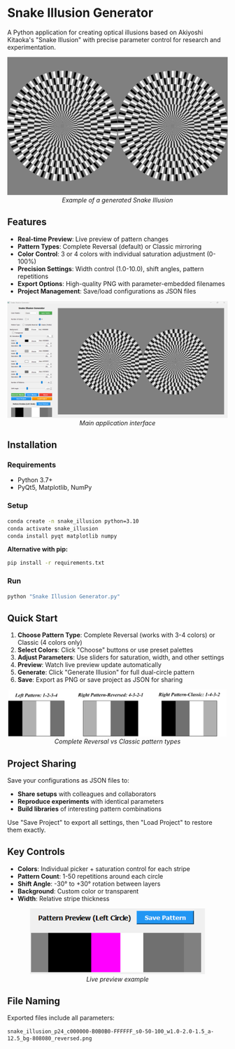 # Snake Illusion Generator

A Python application for creating optical illusions based on Akiyoshi Kitaoka's "Snake Illusion" with precise parameter control for research and experimentation.

<div align="center">
  <img src="../assets/snake-illusion-generator/Example of a generated Snake Illusion.png" width="650" alt="Example of a generated Snake Illusion">
  <br>
  <i>Example of a generated Snake Illusion</i>
</div>

## Features

- **Real-time Preview**: Live preview of pattern changes
- **Pattern Types**: Complete Reversal (default) or Classic mirroring
- **Color Control**: 3 or 4 colors with individual saturation adjustment (0-100%)
- **Precision Settings**: Width control (1.0-10.0), shift angles, pattern repetitions
- **Export Options**: High-quality PNG with parameter-embedded filenames
- **Project Management**: Save/load configurations as JSON files

<div align="center">
  <img src="../assets/snake-illusion-generator/Main application interface.png" width="650" alt="Main application interface">
  <br>
  <i>Main application interface</i>
</div>

## Installation

### Requirements
- Python 3.7+
- PyQt5, Matplotlib, NumPy

### Setup
```bash
conda create -n snake_illusion python=3.10
conda activate snake_illusion
conda install pyqt matplotlib numpy
```

**Alternative with pip:**
```bash
pip install -r requirements.txt
```

### Run
```bash
python "Snake Illusion Generator.py"
```

## Quick Start

1. **Choose Pattern Type**: Complete Reversal (works with 3-4 colors) or Classic (4 colors only)
2. **Select Colors**: Click "Choose" buttons or use preset palettes
3. **Adjust Parameters**: Use sliders for saturation, width, and other settings
4. **Preview**: Watch live preview update automatically
5. **Generate**: Click "Generate Illusion" for full dual-circle pattern
6. **Save**: Export as PNG or save project as JSON for sharing

<div align="center">
  <img src="../assets/snake-illusion-generator/Pattern types.png" width="500" alt="Complete Reversal vs Classic pattern types">
  <br>
  <i>Complete Reversal vs Classic pattern types</i>
</div>

## Project Sharing

Save your configurations as JSON files to:

- **Share setups** with colleagues and collaborators
- **Reproduce experiments** with identical parameters
- **Build libraries** of interesting pattern combinations

Use "Save Project" to export all settings, then "Load Project" to restore them exactly.

## Key Controls

- **Colors**: Individual picker + saturation control for each stripe
- **Pattern Count**: 1-50 repetitions around each circle
- **Shift Angle**: -30° to +30° rotation between layers
- **Background**: Custom color or transparent
- **Width**: Relative stripe thickness

<div align="center">
  <img src="../assets/snake-illusion-generator/Live preview example.png" width="400" alt="Live preview example">
  <br>
  <i>Live preview example</i>
</div>

## File Naming

Exported files include all parameters:
```
snake_illusion_p24_c000000-B0B0B0-FFFFFF_s0-50-100_w1.0-2.0-1.5_a-12.5_bg-808080_reversed.png
```